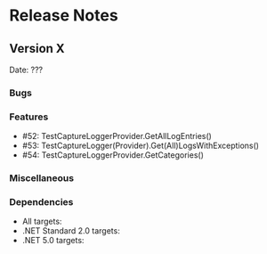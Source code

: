 # Release Notes

## Version X

Date: ???

### Bugs

### Features

- #52: TestCaptureLoggerProvider.GetAllLogEntries()
- #53: TestCaptureLogger(Provider).Get(All)LogsWithExceptions()
- #54: TestCaptureLoggerProvider.GetCategories()

### Miscellaneous

### Dependencies

- All targets:
- .NET Standard 2.0 targets:
- .NET 5.0 targets:



